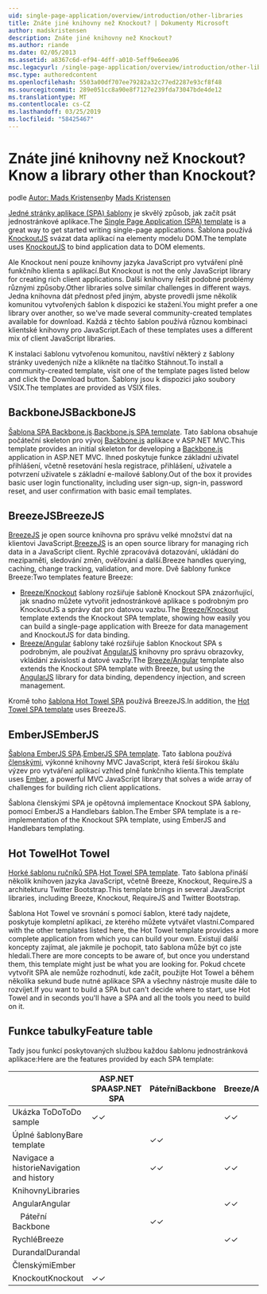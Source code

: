 ```yaml
---
uid: single-page-application/overview/introduction/other-libraries
title: Znáte jiné knihovny než Knockout? | Dokumenty Microsoft
author: madskristensen
description: Znáte jiné knihovny než Knockout?
ms.author: riande
ms.date: 02/05/2013
ms.assetid: a8367c6d-ef94-4dff-a010-5eff9e6eea96
msc.legacyurl: /single-page-application/overview/introduction/other-libraries
msc.type: authoredcontent
ms.openlocfilehash: 5503a00df707ee79282a32c77ed2287e93cf8f48
ms.sourcegitcommit: 289e051cc8a90e8f7127e239fda73047bde4de12
ms.translationtype: MT
ms.contentlocale: cs-CZ
ms.lasthandoff: 03/25/2019
ms.locfileid: "58425467"
---
```

<a name="know-a-library-other-than-knockout"></a><span data-ttu-id="f4aa7-104">Znáte jiné knihovny než Knockout?</span><span class="sxs-lookup"><span data-stu-id="f4aa7-104">Know a library other than Knockout?</span></span>
====================
<span data-ttu-id="f4aa7-105">podle [Autor: Mads Kristensen](https://github.com/madskristensen)</span><span class="sxs-lookup"><span data-stu-id="f4aa7-105">by [Mads Kristensen](https://github.com/madskristensen)</span></span>

<span data-ttu-id="f4aa7-106">[Jedné stránky aplikace (SPA) šablony](knockoutjs-template.md) je skvělý způsob, jak začít psát jednostránkové aplikace.</span><span class="sxs-lookup"><span data-stu-id="f4aa7-106">The [Single Page Application (SPA) template](knockoutjs-template.md) is a great way to get started writing single-page applications.</span></span> <span data-ttu-id="f4aa7-107">Šablona používá [KnockoutJS](http://knockoutjs.com/) svázat data aplikací na elementy modelu DOM.</span><span class="sxs-lookup"><span data-stu-id="f4aa7-107">The template uses [KnockoutJS](http://knockoutjs.com/) to bind application data to DOM elements.</span></span>

<span data-ttu-id="f4aa7-108">Ale Knockout není pouze knihovny jazyka JavaScript pro vytváření plně funkčního klienta s aplikací.</span><span class="sxs-lookup"><span data-stu-id="f4aa7-108">But Knockout is not the only JavaScript library for creating rich client applications.</span></span> <span data-ttu-id="f4aa7-109">Další knihovny řešit podobné problémy různými způsoby.</span><span class="sxs-lookup"><span data-stu-id="f4aa7-109">Other libraries solve similar challenges in different ways.</span></span> <span data-ttu-id="f4aa7-110">Jedna knihovna dát přednost před jiným, abyste provedli jsme několik komunitou vytvořených šablon k dispozici ke stažení.</span><span class="sxs-lookup"><span data-stu-id="f4aa7-110">You might prefer a one library over another, so we've made several community-created templates available for download.</span></span> <span data-ttu-id="f4aa7-111">Každá z těchto šablon používá různou kombinaci klientské knihovny pro JavaScript.</span><span class="sxs-lookup"><span data-stu-id="f4aa7-111">Each of these templates uses a different mix of client JavaScript libraries.</span></span>

<span data-ttu-id="f4aa7-112">K instalaci šablonu vytvořenou komunitou, navštíví některý z šablony stránky uvedených níže a klikněte na tlačítko Stáhnout.</span><span class="sxs-lookup"><span data-stu-id="f4aa7-112">To install a community-created template, visit one of the template pages listed below and click the Download button.</span></span> <span data-ttu-id="f4aa7-113">Šablony jsou k dispozici jako soubory VSIX.</span><span class="sxs-lookup"><span data-stu-id="f4aa7-113">The templates are provided as VSIX files.</span></span>

## <a name="backbonejs"></a><span data-ttu-id="f4aa7-114">BackboneJS</span><span class="sxs-lookup"><span data-stu-id="f4aa7-114">BackboneJS</span></span>

<span data-ttu-id="f4aa7-115">[Šablona SPA Backbone.js](../templates/backbonejs-template.md).</span><span class="sxs-lookup"><span data-stu-id="f4aa7-115">[Backbone.js SPA template](../templates/backbonejs-template.md).</span></span> <span data-ttu-id="f4aa7-116">Tato šablona obsahuje počáteční skeleton pro vývoj [Backbone.js](http://backbonejs.org/) aplikace v ASP.NET MVC.</span><span class="sxs-lookup"><span data-stu-id="f4aa7-116">This template provides an initial skeleton for developing a [Backbone.js](http://backbonejs.org/) application in ASP.NET MVC.</span></span> <span data-ttu-id="f4aa7-117">Ihned poskytuje funkce základní uživatel přihlášení, včetně resetování hesla registrace, přihlášení, uživatele a potvrzení uživatele s základní e-mailové šablony.</span><span class="sxs-lookup"><span data-stu-id="f4aa7-117">Out of the box it provides basic user login functionality, including user sign-up, sign-in, password reset, and user confirmation with basic email templates.</span></span>

## <a name="breezejs"></a><span data-ttu-id="f4aa7-118">BreezeJS</span><span class="sxs-lookup"><span data-stu-id="f4aa7-118">BreezeJS</span></span>

<span data-ttu-id="f4aa7-119">[BreezeJS](http://www.breezejs.com/?utm_source=ms-spa) je open source knihovna pro správu velké množství dat na klientovi JavaScript.</span><span class="sxs-lookup"><span data-stu-id="f4aa7-119">[BreezeJS](http://www.breezejs.com/?utm_source=ms-spa) is an open source library for managing rich data in a JavaScript client.</span></span> <span data-ttu-id="f4aa7-120">Rychlé zpracovává dotazování, ukládání do mezipaměti, sledování změn, ověřování a další.</span><span class="sxs-lookup"><span data-stu-id="f4aa7-120">Breeze handles querying, caching, change tracking, validation, and more.</span></span> <span data-ttu-id="f4aa7-121">Dvě šablony funkce Breeze:</span><span class="sxs-lookup"><span data-stu-id="f4aa7-121">Two templates feature Breeze:</span></span>

- <span data-ttu-id="f4aa7-122">[Breeze/Knockout](../templates/breezeknockout-template.md) šablony rozšiřuje šabloně Knockout SPA znázorňující, jak snadno můžete vytvořit jednostránkové aplikace s podrobným pro KnockoutJS a správy dat pro datovou vazbu.</span><span class="sxs-lookup"><span data-stu-id="f4aa7-122">The [Breeze/Knockout](../templates/breezeknockout-template.md) template extends the Knockout SPA template, showing how easily you can build a single-page application with Breeze for data management and KnockoutJS for data binding.</span></span>
- <span data-ttu-id="f4aa7-123">[Breeze/Angular](../templates/breezeangular-template.md) šablony také rozšiřuje šablon Knockout SPA s podrobným, ale používat [AngularJS](http://angularjs.org) knihovny pro správu obrazovky, vkládání závislostí a datové vazby.</span><span class="sxs-lookup"><span data-stu-id="f4aa7-123">The [Breeze/Angular](../templates/breezeangular-template.md) template also extends the Knockout SPA template with Breeze, but using the [AngularJS](http://angularjs.org) library for data binding, dependency injection, and screen management.</span></span>

<span data-ttu-id="f4aa7-124">Kromě toho [šablona Hot Towel SPA](../templates/hottowel-template.md) používá BreezeJS.</span><span class="sxs-lookup"><span data-stu-id="f4aa7-124">In addition, the [Hot Towel SPA template](../templates/hottowel-template.md) uses BreezeJS.</span></span>

## <a name="emberjs"></a><span data-ttu-id="f4aa7-125">EmberJS</span><span class="sxs-lookup"><span data-stu-id="f4aa7-125">EmberJS</span></span>

<span data-ttu-id="f4aa7-126">[Šablona EmberJS SPA](../templates/emberjs-template.md).</span><span class="sxs-lookup"><span data-stu-id="f4aa7-126">[EmberJS SPA template](../templates/emberjs-template.md).</span></span> <span data-ttu-id="f4aa7-127">Tato šablona používá [členskými](http://emberjs.com/), výkonné knihovny MVC JavaScript, která řeší širokou škálu výzev pro vytváření aplikací vzhled plně funkčního klienta.</span><span class="sxs-lookup"><span data-stu-id="f4aa7-127">This template uses [Ember](http://emberjs.com/), a powerful MVC JavaScript library that solves a wide array of challenges for building rich client applications.</span></span>

<span data-ttu-id="f4aa7-128">Šablona členskými SPA je opětovná implementace Knockout SPA šablony, pomocí EmberJS a Handlebars šablon.</span><span class="sxs-lookup"><span data-stu-id="f4aa7-128">The Ember SPA template is a re-implementation of the Knockout SPA template, using EmberJS and Handlebars templating.</span></span>

## <a name="hot-towel"></a><span data-ttu-id="f4aa7-129">Hot Towel</span><span class="sxs-lookup"><span data-stu-id="f4aa7-129">Hot Towel</span></span>

<span data-ttu-id="f4aa7-130">[Horké šablonu ručníků SPA](../templates/hottowel-template.md).</span><span class="sxs-lookup"><span data-stu-id="f4aa7-130">[Hot Towel SPA template](../templates/hottowel-template.md).</span></span> <span data-ttu-id="f4aa7-131">Tato šablona přináší několik knihoven jazyka JavaScript, včetně Breeze, Knockout, RequireJS a architekturu Twitter Bootstrap.</span><span class="sxs-lookup"><span data-stu-id="f4aa7-131">This template brings in several JavaScript libraries, including Breeze, Knockout, RequireJS and Twitter Bootstrap.</span></span>

<span data-ttu-id="f4aa7-132">Šablona Hot Towel ve srovnání s pomocí šablon, které tady najdete, poskytuje kompletní aplikaci, ze kterého můžete vytvářet vlastní.</span><span class="sxs-lookup"><span data-stu-id="f4aa7-132">Compared with the other templates listed here, the Hot Towel template provides a more complete application from which you can build your own.</span></span> <span data-ttu-id="f4aa7-133">Existují další koncepty zajímat, ale jakmile je pochopit, tato šablona může být co jste hledali.</span><span class="sxs-lookup"><span data-stu-id="f4aa7-133">There are more concepts to be aware of, but once you understand them, this template might just be what you are looking for.</span></span> <span data-ttu-id="f4aa7-134">Pokud chcete vytvořit SPA ale nemůže rozhodnutí, kde začít, použijte Hot Towel a během několika sekund bude nutné aplikace SPA a všechny nástroje musíte dále to rozvíjet.</span><span class="sxs-lookup"><span data-stu-id="f4aa7-134">If you want to build a SPA but can't decide where to start, use Hot Towel and in seconds you'll have a SPA and all the tools you need to build on it.</span></span>

## <a name="feature-table"></a><span data-ttu-id="f4aa7-135">Funkce tabulky</span><span class="sxs-lookup"><span data-stu-id="f4aa7-135">Feature table</span></span>

<span data-ttu-id="f4aa7-136">Tady jsou funkcí poskytovaných službou každou šablonu jednostránková aplikace:</span><span class="sxs-lookup"><span data-stu-id="f4aa7-136">Here are the features provided by each SPA template:</span></span>


|                        | <span data-ttu-id="f4aa7-137">ASP.NET SPA</span><span class="sxs-lookup"><span data-stu-id="f4aa7-137">ASP.NET SPA</span></span> | <span data-ttu-id="f4aa7-138">Páteřní</span><span class="sxs-lookup"><span data-stu-id="f4aa7-138">Backbone</span></span> | <span data-ttu-id="f4aa7-139">Breeze/Angular</span><span class="sxs-lookup"><span data-stu-id="f4aa7-139">Breeze/Angular</span></span> | <span data-ttu-id="f4aa7-140">Breeze/KO</span><span class="sxs-lookup"><span data-stu-id="f4aa7-140">Breeze/KO</span></span> |  <span data-ttu-id="f4aa7-141">Členskými</span><span class="sxs-lookup"><span data-stu-id="f4aa7-141">Ember</span></span>   | <span data-ttu-id="f4aa7-142">Hot Towel</span><span class="sxs-lookup"><span data-stu-id="f4aa7-142">Hot Towel</span></span> |
|------------------------|-------------|----------|----------------|-----------|----------|-----------|
|      <span data-ttu-id="f4aa7-143">Ukázka ToDo</span><span class="sxs-lookup"><span data-stu-id="f4aa7-143">ToDo sample</span></span>       |  <span data-ttu-id="f4aa7-144">&#10003;</span><span class="sxs-lookup"><span data-stu-id="f4aa7-144">&#10003;</span></span>   |          |    <span data-ttu-id="f4aa7-145">&#10003;</span><span class="sxs-lookup"><span data-stu-id="f4aa7-145">&#10003;</span></span>    | <span data-ttu-id="f4aa7-146">&#10003;</span><span class="sxs-lookup"><span data-stu-id="f4aa7-146">&#10003;</span></span>  | <span data-ttu-id="f4aa7-147">&#10003;</span><span class="sxs-lookup"><span data-stu-id="f4aa7-147">&#10003;</span></span> |           |
|     <span data-ttu-id="f4aa7-148">Úplné šablony</span><span class="sxs-lookup"><span data-stu-id="f4aa7-148">Bare template</span></span>      |             | <span data-ttu-id="f4aa7-149">&#10003;</span><span class="sxs-lookup"><span data-stu-id="f4aa7-149">&#10003;</span></span> |                |           |          | <span data-ttu-id="f4aa7-150">&#10003;</span><span class="sxs-lookup"><span data-stu-id="f4aa7-150">&#10003;</span></span>  |
| <span data-ttu-id="f4aa7-151">Navigace a historie</span><span class="sxs-lookup"><span data-stu-id="f4aa7-151">Navigation and history</span></span> |             | <span data-ttu-id="f4aa7-152">&#10003;</span><span class="sxs-lookup"><span data-stu-id="f4aa7-152">&#10003;</span></span> |    <span data-ttu-id="f4aa7-153">&#10003;</span><span class="sxs-lookup"><span data-stu-id="f4aa7-153">&#10003;</span></span>    |           | <span data-ttu-id="f4aa7-154">&#10003;</span><span class="sxs-lookup"><span data-stu-id="f4aa7-154">&#10003;</span></span> | <span data-ttu-id="f4aa7-155">&#10003;</span><span class="sxs-lookup"><span data-stu-id="f4aa7-155">&#10003;</span></span>  |
|        <span data-ttu-id="f4aa7-156">Knihovny</span><span class="sxs-lookup"><span data-stu-id="f4aa7-156">Libraries</span></span>       |             |          |                |           |          |           |
|        <span data-ttu-id="f4aa7-157">Angular</span><span class="sxs-lookup"><span data-stu-id="f4aa7-157">Angular</span></span>         |             |          |    <span data-ttu-id="f4aa7-158">&#10003;</span><span class="sxs-lookup"><span data-stu-id="f4aa7-158">&#10003;</span></span>    |           |          |           |
|    <span data-ttu-id="f4aa7-159">&#8195;Páteřní</span><span class="sxs-lookup"><span data-stu-id="f4aa7-159">&#8195;Backbone</span></span>     |             | <span data-ttu-id="f4aa7-160">&#10003;</span><span class="sxs-lookup"><span data-stu-id="f4aa7-160">&#10003;</span></span> |                |           |          |           |
|         <span data-ttu-id="f4aa7-161">Rychlé</span><span class="sxs-lookup"><span data-stu-id="f4aa7-161">Breeze</span></span>         |             |          |    <span data-ttu-id="f4aa7-162">&#10003;</span><span class="sxs-lookup"><span data-stu-id="f4aa7-162">&#10003;</span></span>    | <span data-ttu-id="f4aa7-163">&#10003;</span><span class="sxs-lookup"><span data-stu-id="f4aa7-163">&#10003;</span></span>  |          | <span data-ttu-id="f4aa7-164">&#10003;</span><span class="sxs-lookup"><span data-stu-id="f4aa7-164">&#10003;</span></span>  |
|        <span data-ttu-id="f4aa7-165">Durandal</span><span class="sxs-lookup"><span data-stu-id="f4aa7-165">Durandal</span></span>        |             |          |                |           |          | <span data-ttu-id="f4aa7-166">&#10003;</span><span class="sxs-lookup"><span data-stu-id="f4aa7-166">&#10003;</span></span>  |
|         <span data-ttu-id="f4aa7-167">Členskými</span><span class="sxs-lookup"><span data-stu-id="f4aa7-167">Ember</span></span>          |             |          |                |           | <span data-ttu-id="f4aa7-168">&#10003;</span><span class="sxs-lookup"><span data-stu-id="f4aa7-168">&#10003;</span></span> |           |
|        <span data-ttu-id="f4aa7-169">Knockout</span><span class="sxs-lookup"><span data-stu-id="f4aa7-169">Knockout</span></span>        |  <span data-ttu-id="f4aa7-170">&#10003;</span><span class="sxs-lookup"><span data-stu-id="f4aa7-170">&#10003;</span></span>   |          |                | <span data-ttu-id="f4aa7-171">&#10003;</span><span class="sxs-lookup"><span data-stu-id="f4aa7-171">&#10003;</span></span>  |          | <span data-ttu-id="f4aa7-172">&#10003;</span><span class="sxs-lookup"><span data-stu-id="f4aa7-172">&#10003;</span></span>  |

